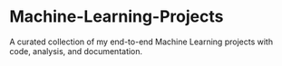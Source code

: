 # Machine-Learning-Projects
A curated collection of my end-to-end Machine Learning projects with code, analysis, and documentation.
